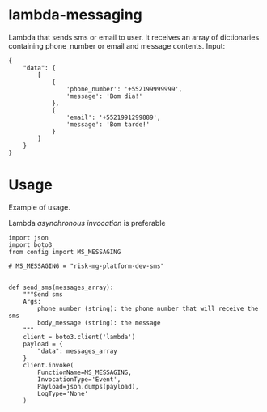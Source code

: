 # lambda-messaging

Lambda that sends sms or email to user. It receives an array of dictionaries containing
phone_number or email and message contents.
Input:

```
{
    "data": {
        [
            {
                'phone_number': '+552199999999',
                'message': 'Bom dia!'
            },
            {
                'email': '+5521991299889',
                'message': 'Bom tarde!'
            }
        ]
    }
}
```

# Usage

Example of usage.

Lambda *asynchronous invocation* is preferable

```
import json
import boto3
from config import MS_MESSAGING

# MS_MESSAGING = "risk-mg-platform-dev-sms"


def send_sms(messages_array):
    """Send sms
    Args:
        phone_number (string): the phone number that will receive the sms
        body_message (string): the message
    """
    client = boto3.client('lambda')
    payload = {
        "data": messages_array
    }
    client.invoke(
        FunctionName=MS_MESSAGING,
        InvocationType='Event',
        Payload=json.dumps(payload),
        LogType='None'
    )

```
